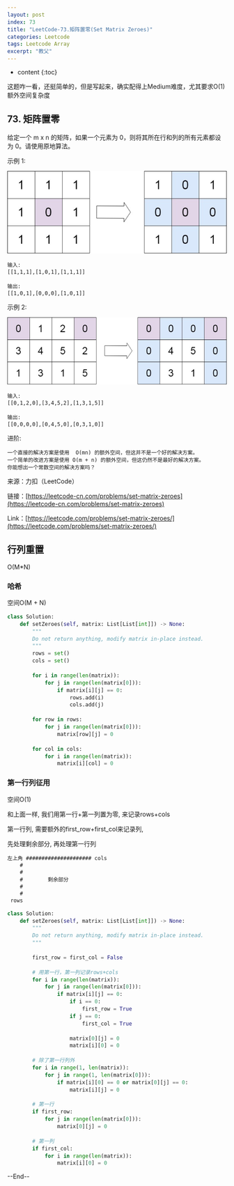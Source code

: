 ```yaml
---
layout: post
index: 73
title: "LeetCode-73.矩阵置零(Set Matrix Zeroes)"
categories: Leetcode
tags: Leetcode Array
excerpt: "教父"
---
```


* content
{:toc}

这题咋一看，还挺简单的，但是写起来，确实配得上Medium难度，尤其要求O(1)额外空间复杂度

## 73. 矩阵置零

给定一个 m x n 的矩阵，如果一个元素为 0，则将其所在行和列的所有元素都设为 0。请使用原地算法。

示例 1:

![图片说明](./images/leetcode-algorithm-73-1.jpg)

```
输入: 
[[1,1,1],[1,0,1],[1,1,1]]

输出: 
[[1,0,1],[0,0,0],[1,0,1]]
```

示例 2:

![图片说明](./images/leetcode-algorithm-73-2.jpg)

```
输入: 
[[0,1,2,0],[3,4,5,2],[1,3,1,5]]

输出: 
[[0,0,0,0],[0,4,5,0],[0,3,1,0]]
```

进阶:

```
一个直接的解决方案是使用  O(mn) 的额外空间，但这并不是一个好的解决方案。
一个简单的改进方案是使用 O(m + n) 的额外空间，但这仍然不是最好的解决方案。
你能想出一个常数空间的解决方案吗？
```

来源：力扣（LeetCode）

链接：[https://leetcode-cn.com/problems/set-matrix-zeroes](https://leetcode-cn.com/problems/set-matrix-zeroes)

Link：[https://leetcode.com/problems/set-matrix-zeroes/](https://leetcode.com/problems/set-matrix-zeroes/)

## 行列重置

O(M*N)

### 哈希

空间O(M + N)

```python
class Solution:
    def setZeroes(self, matrix: List[List[int]]) -> None:
        """
        Do not return anything, modify matrix in-place instead.
        """
        rows = set()
        cols = set()
        
        for i in range(len(matrix)):
            for j in range(len(matrix[0])):
                if matrix[i][j] == 0:
                    rows.add(i)
                    cols.add(j)
                    
        for row in rows:
            for j in range(len(matrix[0])):
                matrix[row][j] = 0
                
        for col in cols:
            for i in range(len(matrix)):
                matrix[i][col] = 0
```

### 第一行列征用

空间O(1)

和上面一样, 我们用第一行+第一列置为零, 来记录rows+cols

第一行列, 需要额外的first_row+first_col来记录列,

先处理剩余部分, 再处理第一行列

```
左上角 ##################### cols
    #
    #
    #        剩余部分
    #
    #
 rows
```

```python
class Solution:
    def setZeroes(self, matrix: List[List[int]]) -> None:
        """
        Do not return anything, modify matrix in-place instead.
        """
    
        first_row = first_col = False
        
        # 用第一行，第一列记录rows+cols
        for i in range(len(matrix)):
            for j in range(len(matrix[0])):
                if matrix[i][j] == 0:
                    if i == 0:
                        first_row = True
                    if j == 0:
                        first_col = True
                        
                    matrix[0][j] = 0
                    matrix[i][0] = 0
          
        # 除了第一行列外
        for i in range(1, len(matrix)):
            for j in range(1, len(matrix[0])):
                if matrix[i][0] == 0 or matrix[0][j] == 0:
                    matrix[i][j] = 0

        # 第一行    
        if first_row:
            for j in range(len(matrix[0])):
                matrix[0][j] = 0
            
        # 第一列
        if first_col:
            for i in range(len(matrix)):
                matrix[i][0] = 0
```

--End--